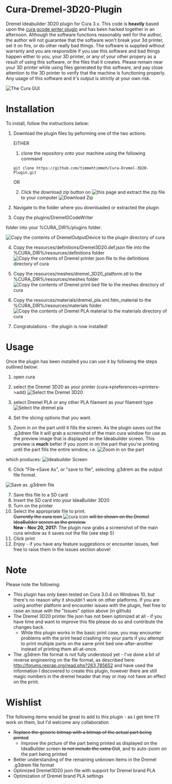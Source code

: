 # Cura-Dremel-3D20-Plugin
Dremel Ideabuilder 3D20 plugin for Cura 3.x.  This code is **heavily** based upon the [cura gcode writer plugin](https://github.com/Ultimaker/Cura/tree/master/plugins/GCodeWriter) and has been hacked together in an afternoon.  Although the software functions reasonably well for the author, the author will not guarantee that the software won't break your 3d printer, set it on fire, or do other really bad things.  The software is supplied without warranty and you are responsible if you use this software and bad things happen either to you, your 3D printer, or any of your other propery as a result of using this software, or the files that it creates.  Please remain near your 3D printer while using files generated by this software, and pay close attention to the 3D printer to verify that the machine is functioning properly. Any usage of this software and it's output is strictly at your own risk.

![The Cura GUI](/docs/GUI.PNG)

# Installation
To install, follow the instructions below:

1.  Download the plugin files by peforming one of the two actions:
    
    EITHER
    1. clone the repository onto your machine using the following command
    ```
    git clone https://github.com/timmehtimmeh/Cura-Dremel-3D20-Plugin.git
    ```
    
    OR
    
    2.  Click the download zip button on ![this page](https://github.com/timmehtimmeh/Cura-Dremel-3D20-Plugin) and extract the zip file to your computer
    ![Download Zip](/docs/downloadzip.png)
 
2.  Navigate to the folder where you downloaded or extracted the plugin

3.  Copy the plugins/DremelGCodeWriter



folder into your %CURA_DIR%/plugins folder.

![Copy the contents of DremelOutputDevice to the plugin directory of cura](/docs/plugindir.PNG)

4.   Copy the resources/definitions/Dremel3D20.def.json file into the %CURA_DIR%/resources/definitions folder
![Copy the contents of Dremel printer json file to the definitions directory of cura](/docs/dremelresource.PNG)

5.  Copy the resources/meshes/dremel_3D20_platform.stl to the %CURA_DIR%/resources/meshes folder
![Copy the contents of Dremel print bed file to the meshes directory of cura](/docs/meshesdir.png)
    
6.  Copy the resources/materials/dremel_pla.xml.fdm_material to the %CURA_DIR%/resources/materials folder
![Copy the contents of Dremel PLA material to the materials directory of cura](/docs/material.png)    
    
7.  Congratulations - the plugin is now installed!

# Usage
Once the plugin has been installed you can use it by following the steps outlined below:
1. open cura 
2. select the Dremel 3D20 as your printer (cura->preferences->printers->add)
![Select the Dremel 3D20](/docs/addprinter.png) 

3. select Dremel PLA or any other PLA filament as your filament type 
![Select the dremel pla](/docs/selectpla.png)

4. Set the slicing options that you want. 

5. Zoom in on the part until it fills the screen.  As the plugin saves out the .g3drem file it will grab a screenshot of the main cura window for use as the preview image that is displayed on the Ideabuilder screen. This preview is **much** better if you zoom in on the part that you're printing until the part fills the entire window, i.e. 
![Zoom in on the part](/docs/Zoom_For_Screenshot.PNG)

which produces:
![Ideabuilder Screen](docs/Ideabuilder_screen.jpg)

6. Click "File->Save As", or "save to file", selecting .g3drem as the output file format. 

![Save as .g3drem file](/docs/saveas.PNG)

7. Save this file to a SD card
8. Insert the SD card into your IdeaBuilder 3D20
9. Turn on the printer
10. Select the appropriate file to print.  
    ~~Currently the cura icon~~ ![cura icon](plugins/DremelGCodeWriter/cura80x60.bmp) ~~will be shown on the Dremel IdeaBuilder screen as the preview.~~  
    **New - Nov 20, 2017:** The plugin now grabs a screenshot of the main cura window as it saves out the file (see step 5)
11. Click print 
12. Enjoy - if you have any feature suggestions or encounter issues, feel free to raise them in the issues section above!

# Note
Please note the following:
* This plugin has only been tested on Cura 3.0.4 on Windows 10, but there's no reason why it shouldn't work on other platforms.  If you are using another platform and encounter issues with the plugin, feel free to raise an issue with the "Issues" option above (in github)
* The Dremel 3D20 printer file json has not been optimized at all - if you have time and want to improve this file please do so and contribute the changes back.
  * While this plugin works in the basic print case, you may encounter problems with the print head crashing into your parts if you attempt to print multiple parts on the same print bed one-after-another instead of printing them all-at-once.
* The .g3drem file format is not fully understood yet - I've done a bit of reverse engineering on the file format, as described here: http://forums.reprap.org/read.php?263,785652 and have used the information I discovered to create this plugin, however there are still magic numbers in the dremel header that may or may not have an effect on the print.

# Wishlist
The following items would be great to add to this plugin - as I get time I'll work on them, but I'd welcome any collaboration
* ~~Replace the generic bitmap with a bitmap of the actual part being printed~~
    * Improve the picture of the part being printed as displayed on the IdeaBuilder screen ~~to not include the extra GUI~~, and to auto-zoom on the part being printed
* Better understanding of the remaining unknown items in the Dremel .g3drem file format
* Optimized Dremel3D20 json file with support for Dremel brand PLA
* Optimization of Dremel brand PLA settings
